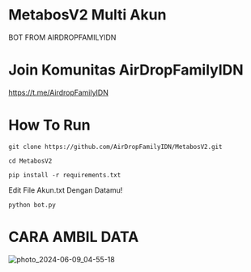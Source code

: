 # MetabosV2 Multi Akun
BOT FROM AIRDROPFAMILYIDN

# Join Komunitas AirDropFamilyIDN
https://t.me/AirdropFamilyIDN

# How To Run 

```
git clone https://github.com/AirDropFamilyIDN/MetabosV2.git
```
```
cd MetabosV2
```
```
pip install -r requirements.txt
```
Edit File Akun.txt Dengan Datamu!
```
python bot.py
```

# CARA AMBIL DATA
![photo_2024-06-09_04-55-18](https://github.com/AirDropFamilyIDN/MetabosV2/assets/162557346/11e493b9-8d56-4ab6-9e8a-cf0abcfad887)

